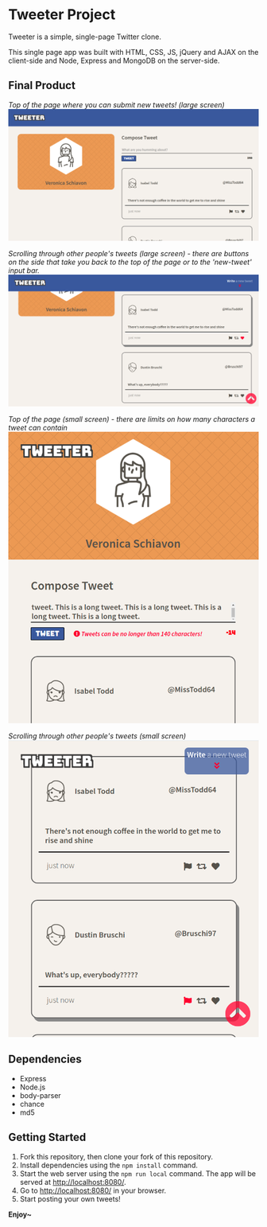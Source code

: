 # Tweeter Project

Tweeter is a simple, single-page Twitter clone.

This single page app was built with HTML, CSS, JS, jQuery and AJAX on the client-side and Node, Express and MongoDB on the server-side.  

## Final Product

*Top of the page where you can submit new tweets! (large screen)*
!["Top of the page where you can submit new tweets! (large screen)"](https://raw.githubusercontent.com/tungtung233/tweeter/master/docs/large-screen-page-top.png)  

*Scrolling through other people's tweets (large screen) - there are buttons on the side that take you back to the top of the page or to the 'new-tweet' input bar.*
!["Scrolling through other people's tweets (large screen)"](https://raw.githubusercontent.com/tungtung233/tweeter/master/docs/large-screen-tweets.png)  

*Top of the page (small screen) - there are limits on how many characters a tweet can contain*
!["Top of the page (small screen)"](https://raw.githubusercontent.com/tungtung233/tweeter/master/docs/small-screen-page-top.png)  

*Scrolling through other people's tweets (small screen)*
!["Scrolling through other people's tweets (small screen)"](https://raw.githubusercontent.com/tungtung233/tweeter/master/docs/small-screen-tweets.png)  


## Dependencies

- Express
- Node.js
- body-parser
- chance
- md5


## Getting Started

1. Fork this repository, then clone your fork of this repository.
2. Install dependencies using the `npm install` command.
3. Start the web server using the `npm run local` command. The app will be served at <http://localhost:8080/>.
4. Go to <http://localhost:8080/> in your browser.
5. Start posting your own tweets! 

**Enjoy~**


